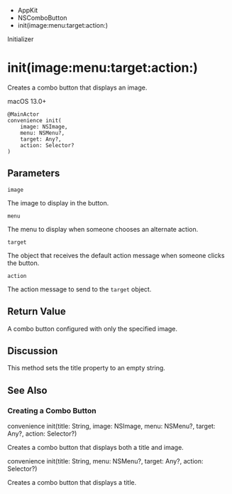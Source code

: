 

- AppKit
- NSComboButton
-  init(image:menu:target:action:) 

Initializer

# init(image:menu:target:action:)

Creates a combo button that displays an image.

macOS 13.0+

``` source
@MainActor
convenience init(
    image: NSImage,
    menu: NSMenu?,
    target: Any?,
    action: Selector?
)
```

## Parameters 

`image`  

The image to display in the button.

`menu`  

The menu to display when someone chooses an alternate action.

`target`  

The object that receives the default action message when someone clicks the button.

`action`  

The action message to send to the `target` object.

## Return Value

A combo button configured with only the specified image.

## Discussion

This method sets the title property to an empty string.

## See Also

### Creating a Combo Button

convenience init(title: String, image: NSImage, menu: NSMenu?, target: Any?, action: Selector?)

Creates a combo button that displays both a title and image.

convenience init(title: String, menu: NSMenu?, target: Any?, action: Selector?)

Creates a combo button that displays a title.

